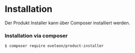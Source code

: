 # Installation
Der Produkt Installer kann über Composer installiert werden.

### Installation via composer
```bash
$ composer require oveleon/product-installer
```

